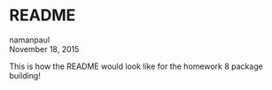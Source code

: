 # README
namanpaul  
November 18, 2015  

This is how the README would look like for the homework 8 package building!
